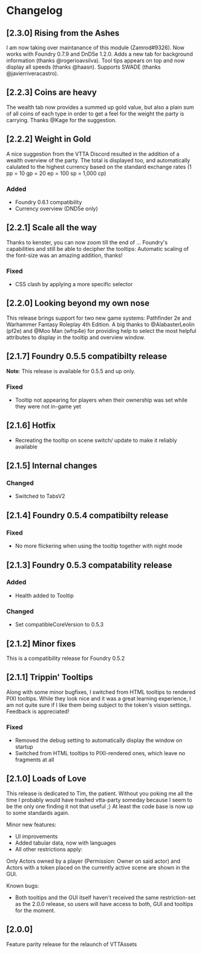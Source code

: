 # Changelog

## [2.3.0] Rising from the Ashes

I am now taking over maintanance of this module (Zamrod#9326). Now works with Foundry 0.7.9 and DnD5e 1.2.0. Adds a new tab for background information (thanks @rogerioavsilva). Tool tips appears on top and now display all speeds (thanks @haasn). Supports SWADE (thanks @javierriveracastro). 

## [2.2.3] Coins are heavy

The wealth tab now provides a summed up gold value, but also a plain sum of all coins of each type in order to get a feel for the weight the party is carrying. Thanks @Kage for the suggestion.

## [2.2.2] Weight in Gold

A nice suggestion from the VTTA Discord resulted in the addition of a wealth overview of the party. The total is displayed too, and automatically calulated to the highest currency based on the standard exchange rates (1 pp = 10 gp = 20 ep = 100 sp = 1,000 cp)

### Added

- Foundry 0.6.1 compatibility
- Currency overview (DND5e only)

## [2.2.1] Scale all the way

Thanks to kenster, you can now zoom till the end of ... Foundry's capabilities and still be able to decipher the tooltips: Automatic scaling of the font-size was an amazing addition, thanks!

### Fixed

- CSS clash by applying a more specific selector

## [2.2.0] Looking beyond my own nose

This release brings support for two new game systems: Pathfinder 2e and Warhammer Fantasy Roleplay 4th Edition. A big thanks to @AlabasterLeolin (pf2e) and @Moo Man (wfrp4e) for providing help to select the most helpful attributes to display in the tooltip and overview window.

## [2.1.7] Foundry 0.5.5 compatibilty release

**Note**: This release is available for 0.5.5 and up only.

### Fixed

- Tooltip not appearing for players when their ownership was set while they were not in-game yet

## [2.1.6] Hotfix

- Recreating the tooltip on scene switch/ update to make it reliably available

## [2.1.5] Internal changes

### Changed

- Switched to TabsV2

## [2.1.4] Foundry 0.5.4 compatibilty release

### Fixed

- No more flickering when using the tooltip together with night mode

## [2.1.3] Foundry 0.5.3 compatability release

### Added

- Health added to Tooltip

### Changed

- Set compatibleCoreVersion to 0.5.3

## [2.1.2] Minor fixes

This is a compatibility release for Foundry 0.5.2

## [2.1.1] Trippin' Tooltips

Along with some minor bugfixes, I switched from HTML tooltips to rendered PIXI tooltips. While they look nice and it was a great learning experience, I am not quite sure if I like them being subject to the token's vision settings. Feedback is appreciated!

### Fixed

- Removed the debug setting to automatically display the window on startup
- Switched from HTML tooltips to PIXI-rendered ones, which leave no fragments at all

## [2.1.0] Loads of Love

This release is dedicated to Tim, the patient. Without you poking me all the time I probably would have trashed vtta-party someday because I seem to be the only one finding it not that useful ;) At least the code base is now up to some standards again.

Minor new features:

- UI improvements
- Added tabular data, now with languages
- All other restrictions apply:

Only Actors owned by a player (Permission: Owner on said actor) and Actors with a token placed on the currently active scene are shown in the GUI.

Known bugs:

- Both tooltips and the GUI itself haven't received the same restriction-set as the 2.0.0 release, so users will have access to both, GUI and tooltips for the moment.

## [2.0.0]

Feature parity release for the relaunch of VTTAssets
